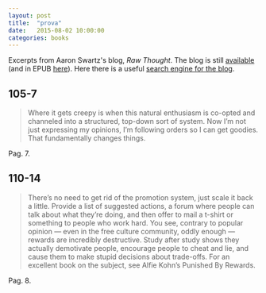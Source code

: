 ```yaml
--- 
layout: post 
title:  "prova" 
date:   2015-08-02 10:00:00 
categories: books
---
```


Excerpts from Aaron Swartz's blog, *Raw Thought*. The blog is still [available](http://aaronsw.com/weblog) (and in EPUB [here](https://github.com/joshleitzel/rawthought)).
Here there is a useful [search engine for the blog](https://t.co/teGB6s10wd). 


## <a name="105-7">105-7</a>
>Where it gets creepy is when this natural enthusiasm is co-opted and channeled into a structured, top-down sort of system. Now I’m not just expressing my opinions, I’m following orders so I can get goodies. That fundamentally changes things.

Pag. 7.

## <a name="110-14">110-14</a>
>There’s no need to get rid of the promotion system, just scale it back a little. Provide a list of suggested actions, a forum where people can talk about what they’re doing, and then offer to mail a t-shirt or something to people who work hard. You see, contrary to popular opinion — even in the free culture community, oddly enough — rewards are incredibly destructive. Study after study shows they actually demotivate people, encourage people to cheat and lie, and cause them to make stupid decisions about trade-offs. For an excellent book on the subject, see Alfie Kohn’s Punished By Rewards.

Pag. 8.